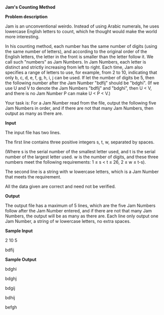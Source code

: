 **Jam's Counting Method**

**Problem description**

Jam is an unconventional weirdo. Instead of using Arabic numerals, he uses lowercase English letters to count, which he thought would make the world more interesting.

In his counting method, each number has the same number of digits (using the same number of letters), and according to the original order of the English letters, the letter in the front is smaller than the letter follow it. We call such "numbers" as Jam Numbers. In Jam Numbers, each letter is distinct and strictly increasing from left to right. Each time, Jam also specifies a range of letters to use, for example, from 2 to 10, indicating that only b, c, d, e, f, g, h, i, j can be used. If let the number of digits be 5, then the following number after the Jam Number "bdfij" should be "bdghi". (If we use U and V to denote the Jam Numbers "bdfij" and "bdghi", then U \< V, and there is no Jam Number P can make U \< P \< V.)

Your task is: For a Jam Number read from the file, output the following five Jam Numbers in order, and if there are not that many Jam Numbers, then output as many as there are.

**Input**

The input file has two lines.

The first line contains three positive integers s, t, w, separated by spaces.

(Where s is the serial number of the smallest letter used, and t is the serial number of the largest letter used. w is the number of digits, and these three numbers meet the following requirements: 1 ≤ s \< t ≤ 26, 2 ≤ w ≤ t-s).

The second line is a string with w lowercase letters, which is a Jam Number that meets the requirement.

All the data given are correct and need not be verified.

**Output**

The output file has a maximum of 5 lines, which are the five Jam Numbers follow after the Jam Number entered, and if there are not that many Jam Numbers, the output will be as many as there are. Each line only output one Jam Number, a string of w lowercase letters, no extra spaces.

**Sample Input**

2 10 5

bdfij

**Sample Output**

bdghi

bdghj

bdgij

bdhij

befgh
